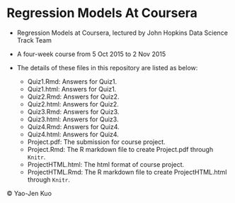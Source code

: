 # Regression Models At Coursera

* Regression Models at Coursera, lectured by John Hopkins Data Science Track Team

* A four-week course from 5 Oct 2015 to 2 Nov 2015

* The details of these files in this repository are listed as below:
  - Quiz1.Rmd: Answers for Quiz1.
  - Quiz1.html: Answers for Quiz1.
  - Quiz2.Rmd: Answers for Quiz2.
  - Quiz2.html: Answers for Quiz2.
  - Quiz3.Rmd: Answers for Quiz3.
  - Quiz3.html: Answers for Quiz3.
  - Quiz4.Rmd: Answers for Quiz4.
  - Quiz4.html: Answers for Quiz4.
  - Project.pdf: The submission for course project.
  - Project.Rmd: The R markdown file to create Project.pdf through `Knitr`.
  - ProjectHTML.html: The html format of course project.
  - ProjectHTML.Rmd: The R markdown file to create ProjectHTML.html through `Knitr`.

&copy; Yao-Jen Kuo